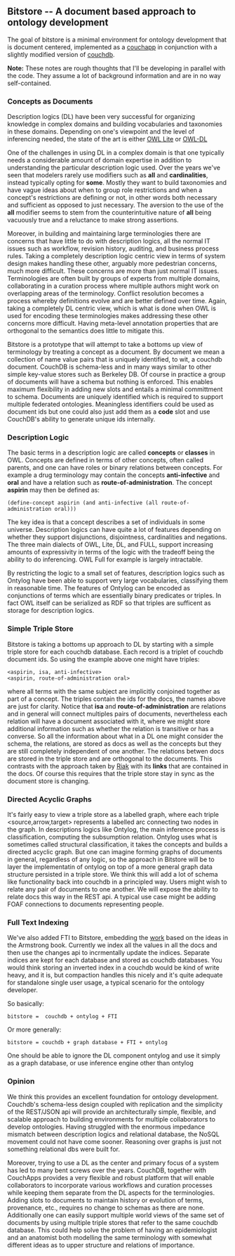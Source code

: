 ## Bitstore -- A document based approach to ontology development

The goal of bitstore is a minimal environment for ontology development
that is document centered, implemented as a
[couchapp](http://github.com/couchapp/couchapp) in conjunction with a
slightly modified version of
[couchdb](http://github.com/bdionne/couchdb/tree/bitstore). 

**Note:** These notes are rough thoughts that I'll be developing in parallel with the code. They assume a lot of background information and are in no way self-contained.

### Concepts as Documents

Description logics (DL) have been very successful for organizing knowledge
in complex domains and building vocabularies and taxonomies in these
domains. Depending on one's viewpoint and the level of inferencing
needed, the state of the art is either
[OWL Lite](http://www.w3.org/TR/owl-ref/#OWLLite) or
[OWL-DL](http://www.w3.org/TR/2004/REC-owl-features-20040210/#s1.) 

One of the challenges in using DL in a complex domain is that one
typically needs a considerable amount of domain expertise in addition
to understanding the particular description logic used. Over the years we've seen that
modelers rarely use modifiers such as **all** and **cardinalities**,
instead typically opting for **some**. Mostly they want to build
taxonomies and have vague ideas about when to group role restrictions
and when a concept's restrictions are defining or not, in other words
both necessary and sufficient as opposed to just necessary. The
aversion to the use of the **all** modifier seems to stem from the
counterintuitive nature of **all** being vacuously true and a
reluctance to make strong assertions. 

Moreover, in building and maintaining large terminologies there are
concerns that have little to do with description logics, all the
normal IT issues such as workflow, revision history, auditing, and
business process rules. Taking a completely description logic centric
view in terms of system design makes handling these other, arguably
more pedestrian concerns, much more difficult. These concerns
are more than just normal IT issues. Terminologies are often built by
groups of experts from multiple domains, collaborating in a curation
process where multiple authors might work on overlapping areas of the
terminology. Conflict resolution becomes a process whereby
definitions evolve and are better defined over time. Again, taking a
completely DL centric view, which is what is done when OWL is used for
encoding these terminologies makes addressing these other concerns
more difficult. Having meta-level annotation properties that are
orthogonal to the semantics does little to mitigate this.

Bitstore is a prototype that will attempt to take a bottoms up view of terminology by
treating a concept as a document. By document we mean a collection of
name value pairs that is uniquely identified, to wit, a couchdb
document. CouchDB is schema-less and in many ways similar to other simple key-value stores
such as Berkeley DB. Of course in practice a group of
documents will have a schema but nothing is enforced. This enables
maximum flexibility in adding new slots and entails a minimal
committment to schema. Documents are uniquely identified which is
required to support multiple federated ontologies. Meaningless
identifiers could be used as document ids but one could also just add
them as a **code** slot and use CouchDB's ability to generate unique
ids internally.

### Description Logic

The basic terms in a description logic are called **concepts** or **classes** in OWL. Concepts are
defined in terms of other concepts, often called parents, and one can have roles or binary relations between concepts. For example a drug terminology may contain the concepts **anti-infective** and **oral** and have a relation such as **route-of-administration**. The concept **aspirin** may then be defined as:

    (define-concept aspirin (and anti-infective (all route-of-administration oral)))

The key idea is that a concept describes a set of individuals in some universe. Description logics can have quite a lot of features depending on whether they support disjunctions, disjointness, cardinalities and negations. The three main dialects of OWL, Lite, DL, and FULL, support increasing amounts of expressivity in terms of the logic with the tradeoff being the ability to do inferencing. OWL Full for example is largely intractable. 

By restricting the logic to a small set of features, description logics such as Ontylog have been able to support very large vocabularies, classifying them in reasonable time. The features of Ontylog can be encoded as conjunctions of terms which are essentially binary predicates or triples. In fact OWL itself can be serialized as RDF so that triples are sufficent as storage for description logics.

### Simple Triple Store

Bitstore is taking a bottoms up approach to DL by starting with a simple triple store for each couchdb database. Each record is a triplet of couchdb document ids. So using the example above one might have triples:

    <aspirin, isa, anti-infective>
    <aspirin, route-of-administration oral>

where all terms with the same subject are implicitly conjoined together as part of a concept. The triples contain the ids for the docs, the names above are just for clarity. Notice that **isa** and **route-of-administration** are relations and in general will connect multiples pairs of documents, nevertheless each relation will have a document associated with it, where we might store additional information such as whether the relation is transitive or has a converse. So all the information about what in a DL one might consider the schema, the relations, are stored as docs as well as the concepts but they are still completely independent of one another. The relations betwen docs are stored in the triple store and are orthogonal to the documents. This contrasts with the approach taken by [Riak](http://github.com/zeitgeist/riak/) with its **links** that are contained in the docs. Of course this requires that the triple store stay in sync as the document store is changing. 

### Directed Acyclic Graphs

It's fairly easy to view a triple store as a labelled graph, where each triple <source,arrow,target> represents a labelled arc connecting two nodes in the graph. In descriptions logics like Ontylog, the main inference process is classification, computing the subsumption relation. Ontylog uses what is sometimes called structural classification, it takes the concepts and builds a directed acyclic graph. But one can imagine forming graphs of documents in general, regardless of any logic, so the approach in Bitstore will be to layer the implementatin of ontylog on top of a more general graph data structure persisted in a triple store. We think this will add a lot of schema like functionality back into couchdb in a principled way. Users might wish to relate any pair of documents to one another. We will expose the ability to relate docs this way in the REST api. A typical use case might be adding FOAF connections to documents representing people. 

### Full Text Indexing

We've also added FTI to Bitstore, embedding the [work](http://github.com/bdionne/indexer) based on the ideas in the Armstrong book. Currently we index all the values in all the docs and then use the changes api to incrmentally update the indices. Separate indices are kept for each database and stored as couchdb databases. You would think storing an inverted index in a couchdb would be kind of write heavy, and it is, but compaction handles this nicely and it's quite adequate for standalone single user usage, a typical scenario for the ontology developer.

So basically:

    bitstore =  couchdb + ontylog + FTI

Or more generally:

    bitstore = couchdb + graph database + FTI + ontylog

One should be able to ignore the DL component ontylog and use it simply as a graph database, or use inference engine other than ontylog

### Opinion

We think this provides an excellent foundation for ontology development. Couchdb's schema-less design coupled with replication and the simplicity of the REST/JSON api will provide an architecturally simple, flexible, and scalable approach to building environments for multiple collaborators to develop ontologies. Having struggled with the enormous impedance mismatch between description logics and relational database, the NoSQL movement could not have come sooner. Reasoning over graphs is just not something relational dbs were built for.

Moreover, trying to use a DL as the center and primary focus of a system has led to many bent screws over the years. CouchDB, together with CouchApps provides a very flexible and robust platform that will enable collaborators to incorporate various workflows and curation processes while keeping them separate from the DL aspects for the terminologies. Adding slots to documents to maintain history or evolution of terms, provenance, etc., requires no change to schemas as there are none. Additionally one can easily support multiple world views of the same set of documents by using multiple triple stores that refer to the same couchdb database. This could help solve the problem of having an epidemiologist and an anatomist both modelling the same terminology with somewhat different ideas as to upper structure and relations of importance.



